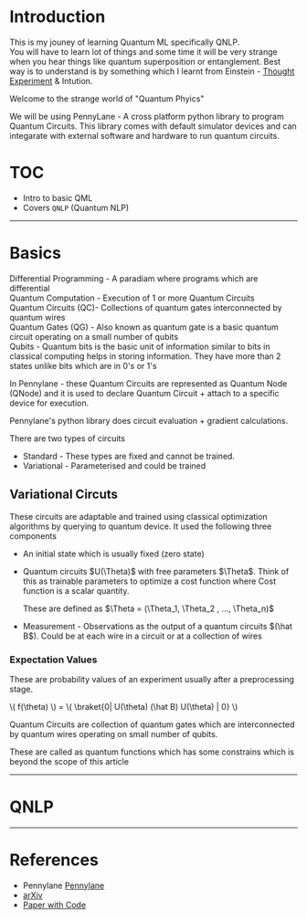 
# Introduction

This is my jouney of learning Quantum ML specifically QNLP.  
You will have to learn lot of things and some time it will be very strange when you hear things like quantum superposition or entanglement. Best way is to understand is by something which I learnt from Einstein - [Thought Experiment](https://en.wikipedia.org/wiki/Einstein%27s_thought_experiments) & Intution.

Welcome to the strange world of "Quantum Phyics"

We will be using PennyLane - A cross platform python library to program Quantum Circuits. This library comes with default simulator devices and can integarate with external software and hardware to run quantum circuits.

# TOC

- Intro to basic QML
- Covers `QNLP` (Quantum NLP)

---
# Basics

Differential Programming - A paradiam where programs which are differential  
Quantum Computation - Execution of 1 or more Quantum Circuits  
Quantum Circuits (QC)- Collections of quantum gates interconnected by quantum wires   
Quantum Gates (QG) - Also known as  quantum gate is a basic quantum circuit operating on a small number of qubits  
Qubits - Quantum bits is the basic unit of information similar to bits in classical computing helps in storing information. They have more than 2 states unlike bits which are in 0's or 1's   

In Pennylane - these Quantum Circuits are represented as Quantum Node (QNode) and it is used to declare Quantum Circuit + attach to a specific device for execution.

Pennylane's python library does circuit evaluation + gradient calculations.




There are two types of circuits 

* Standard - These types are fixed and cannot be trained.
* Variational - Parameterised and could be trained 

## Variational Circuts
These circuits are adaptable and trained using classical optimization algorithms by querying to quantum device. It used the following three components   

- An initial state which is usually fixed (zero state)

- Quantum circuits \$U(\Theta)$ with free parameters \$\Theta$. Think of this as trainable parameters to optimize a cost function where Cost function is a scalar quantity.

    These are defined as  \$\Theta = (\Theta_1, \Theta_2 , ..., \Theta_n)$

- Measurement - Observations as the output of a quantum circuits \$(\hat B$). Could be at each wire in a circuit or at a collection of wires 

### Expectation Values
These are probability values of an experiment usually after a preprocessing stage. 
 
\\( f(\theta) \\)  = \\( \braket{0| U(\theta) (\hat B) U(\theta) | 0} \\)  


Quantum Circuits are collection of quantum gates which are interconnected by quantum wires operating on small number of qubits.

These are called as quantum functions which has some constrains which is beyond the scope of this article


---


# QNLP

---
# References

* Pennylane [Pennylane](https://pennylane.ai/)
* [arXiv](https://arxiv.org/)  
* [Paper with Code](https://paperswithcode.com/)  



